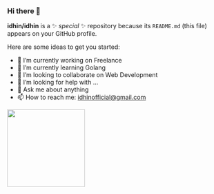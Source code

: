### Hi there 👋


**idhin/idhin** is a ✨ _special_ ✨ repository because its `README.md` (this file) appears on your GitHub profile.

Here are some ideas to get you started:

- 🔭 I’m currently working on Freelance
- 🌱 I’m currently learning Golang
- 👯 I’m looking to collaborate on Web Development
- 🤔 I’m looking for help with ...
- 💬 Ask me about anything
- 📫 How to reach me: idhinofficial@gmail.com


<img height="180em" src="https://github-readme-stats.vercel.app/api?username=idhin&show_icons=true&hide_border=true&&count_private=true&include_all_commits=true" />

      



